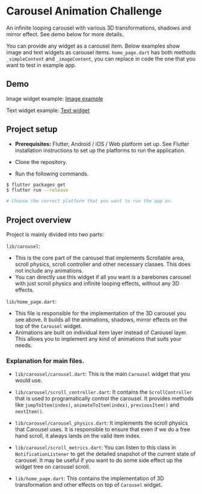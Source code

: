 # Carousel Animation Challenge

An infinite looping carousel with various 3D transformations, shadows and mirror effect. See demo below for more details.

You can provide any widget as a carousel item. Below examples show image and text widgets as carousel items. `home_page.dart` has both methods `_simpleContent` and `_imageContent`, you can replace in code the one that you want to test in example app.

## Demo

Image widget example:
[Image example](./demo/image_example.png)

Text widget example:
[Text widget](./demo/text_example.png)

## Project setup

- **Prerequisites:** Flutter, Android / iOS / Web platform set up. See Flutter installation instructions to set up the platforms to run the application.

- Clone the repository.

- Run the following commands.

```bash
$ flutter packages get
$ flutter run --release

# Choose the correct platform that you want to run the app on.
```

## Project overview

Project is mainly divided into two parts:

`lib/carousel`:

- This is the core part of the carousel that implements Scrollable area, scroll physics, scroll controller and other necessary classes. This does not include any animations.
- You can directly use this widget if all you want is a barebones carousel with just scroll physics and infinite looping effects, without any 3D effects.

`lib/home_page.dart`:

- This file is responsible for the implementation of the 3D carousel you see above. It builds all the animations, shadows, mirror effects on the top of the `Carousel` widget.
- Animations are built on individual item layer instead of Carousel layer. This allows you to implement any kind of animations that suits your needs.

### Explanation for main files.

- `lib/carousel/carousel.dart`: This is the main `Carousel` widget that you would use.

- `lib/carousel/scroll_controller.dart`: It contains the `ScrollController` that is used to programatically control the carousel. It provides methods like `jumpToItem(index)`, `animateToItem(index)`, `previousItem()` and `nextItem()`.

- `lib/carousel/carousel_physics.dart`: It implements the scroll physics that Carousel uses. It is responsible to ensure that even if we do a free hand scroll, it always lands on the valid item index.

- `lib/carousel/scroll_metrics.dart`: You can listen to this class in `NotificationListener` to get the detailed snapshot of the current state of carousel. It may be useful if you want to do some side effect up the widget tree on carousel scroll.

- `lib/home_page.dart`: This contains the implementation of 3D transformation and other effects on top of `Carousel` widget.
